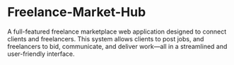 # Freelance-Market-Hub
A full-featured freelance marketplace web application designed to connect clients and freelancers. This system allows clients to post jobs, and freelancers to bid, communicate, and deliver work—all in a streamlined and user-friendly interface.
